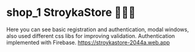 # shop_1 StroykaStore 🧤🔨🧱
Here you can see basic registration and authentication, modal windows, also used different css libs for improving validation. Authentication implemented with Firebase.
https://stroykastore-2044a.web.app
